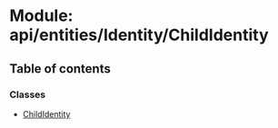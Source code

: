 # Module: api/entities/Identity/ChildIdentity

## Table of contents

### Classes

- [ChildIdentity](../wiki/api.entities.Identity.ChildIdentity.ChildIdentity)
